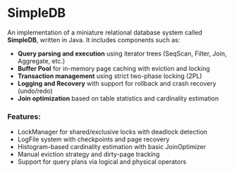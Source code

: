 # SimpleDB

An implementation of a miniature relational database system called **SimpleDB**, written in Java. It includes components such as:

- **Query parsing and execution** using iterator trees (SeqScan, Filter, Join, Aggregate, etc.)
- **Buffer Pool** for in-memory page caching with eviction and locking
- **Transaction management** using strict two-phase locking (2PL)
- **Logging and Recovery** with support for rollback and crash recovery (undo/redo)
- **Join optimization** based on table statistics and cardinality estimation

### Features:
- LockManager for shared/exclusive locks with deadlock detection
- LogFile system with checkpoints and page recovery
- Histogram-based cardinality estimation with basic JoinOptimizer
- Manual eviction strategy and dirty-page tracking
- Support for query plans via logical and physical operators
